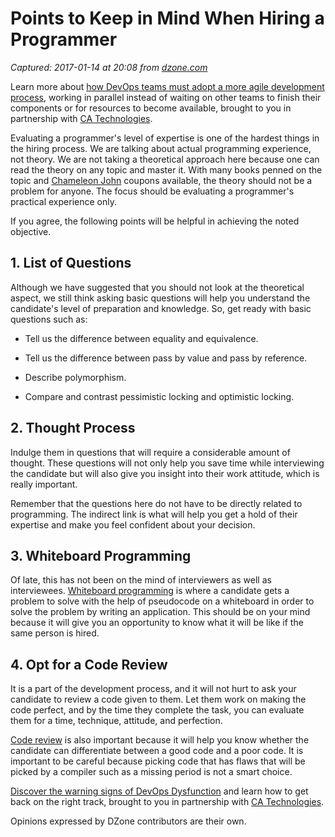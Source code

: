 # Points to Keep in Mind When Hiring a Programmer

_Captured: 2017-01-14 at 20:08 from [dzone.com](https://dzone.com/articles/points-to-be-kept-in-mind-while-hiring-a-programme?edition=263881&utm_source=Daily%20Digest&utm_medium=email&utm_campaign=dd%202017-01-14)_

Learn more about [how DevOps teams must adopt a more agile development process](https://dzone.com/go?i=148026&u=https%3A%2F%2Fwww.ca.com%2Fus%2Fcollateral%2Febook%2Fexploring-the-tools-that-make-agile-parallel-development-possible.register.html%3Fmrm%3D540542%26cid%3DNA-DSP-ABUS-ACM-000195-00001285-000000492%26aid%3D00702), working in parallel instead of waiting on other teams to finish their components or for resources to become available, brought to you in partnership with [CA Technologies](https://dzone.com/go?i=148026&u=https%3A%2F%2Fwww.ca.com%2Fus%2Fcollateral%2Febook%2Fexploring-the-tools-that-make-agile-parallel-development-possible.register.html%3Fmrm%3D540542%26cid%3DNA-DSP-ABUS-ACM-000195-00001285-000000492%26aid%3D00702).

Evaluating a programmer's level of expertise is one of the hardest things in the hiring process. We are talking about actual programming experience, not theory. We are not taking a theoretical approach here because one can read the theory on any topic and master it. With many books penned on the topic and [Chameleon John](https://www.chameleonjohn.com/) coupons available, the theory should not be a problem for anyone. The focus should be evaluating a programmer's practical experience only.

If you agree, the following points will be helpful in achieving the noted objective.

## 1\. List of Questions

Although we have suggested that you should not look at the theoretical aspect, we still think asking basic questions will help you understand the candidate's level of preparation and knowledge. So, get ready with basic questions such as:

  * Tell us the difference between equality and equivalence.

  * Tell us the difference between pass by value and pass by reference.

  * Describe polymorphism.

  * Compare and contrast pessimistic locking and optimistic locking.

## 2\. Thought Process

Indulge them in questions that will require a considerable amount of thought. These questions will not only help you save time while interviewing the candidate but will also give you insight into their work attitude, which is really important.

Remember that the questions here do not have to be directly related to programming. The indirect link is what will help you get a hold of their expertise and make you feel confident about your decision.

## 3\. Whiteboard Programming

Of late, this has not been on the mind of interviewers as well as interviewees. [Whiteboard programming](https://dzone.com/articles/programmer-productivity) is where a candidate gets a problem to solve with the help of pseudocode on a whiteboard in order to solve the problem by writing an application. This should be on your mind because it will give you an opportunity to know what it will be like if the same person is hired.

## 4\. Opt for a Code Review

It is a part of the development process, and it will not hurt to ask your candidate to review a code given to them. Let them work on making the code perfect, and by the time they complete the task, you can evaluate them for a time, technique, attitude, and perfection.

[Code review](https://dzone.com/articles/dont-waste-time-code-reviews) is also important because it will help you know whether the candidate can differentiate between a good code and a poor code. It is important to be careful because picking code that has flaws that will be picked by a compiler such as a missing period is not a smart choice.

[Discover the warning signs of DevOps Dysfunction](https://dzone.com/go?i=148027&u=http%3A%2F%2Ftransform.ca.com%2Fpragmatic-guide-to-devops.html%3Fmrm%3D540542%26cid%3DNA-DSP-ABUS-ACM-000195-00001286-000000493%26aid%3D00702) and learn how to get back on the right track, brought to you in partnership with [CA Technologies](https://dzone.com/go?i=148027&u=http%3A%2F%2Ftransform.ca.com%2Fpragmatic-guide-to-devops.html%3Fmrm%3D540542%26cid%3DNA-DSP-ABUS-ACM-000195-00001286-000000493%26aid%3D00702).

Opinions expressed by DZone contributors are their own.
